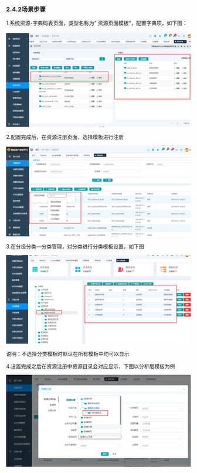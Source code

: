 ### 2.4.2场景步骤

1.系统资源-字典码表页面，类型名称为” 资源页面模板“，配置字典项，如下图：

![image-20210430143054169](2.4.2%E5%9C%BA%E6%99%AF%E6%AD%A5%E9%AA%A4.assets/image-20210430143054169.png)

2.配置完成后，在资源注册页面，选择模板进行注册

![image-20210430143717941](2.4.2%E5%9C%BA%E6%99%AF%E6%AD%A5%E9%AA%A4.assets/image-20210430143717941.png)

3.在分级分类—分类管理，对分类进行分类模板设置，如下图

![image-20210430144706987](2.4.2%E5%9C%BA%E6%99%AF%E6%AD%A5%E9%AA%A4.assets/image-20210430144706987.png)

说明：不选择分类模板时默认在所有模板中均可以显示

4.设置完成之后在资源注册中资源目录会对应显示，下图以分析层模板为例

![image-20210430144846174](2.4.2%E5%9C%BA%E6%99%AF%E6%AD%A5%E9%AA%A4.assets/image-20210430144846174.png)